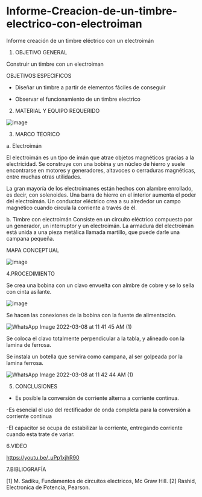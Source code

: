 # Informe-Creacion-de-un-timbre-electrico-con-electroiman
Informe creación de un timbre eléctrico con un electroimán
1. OBJETIVO GENERAL

Construir un timbre con un electroiman

OBJETIVOS ESPECIFICOS

- Diseñar un timbre a partir de elementos fáciles de conseguir

- Observar el funcionamiento de un timbre electrico

2. MATERIAL Y EQUIPO REQUERIDO

![image](https://user-images.githubusercontent.com/101129326/157282375-66d3e107-17af-42b1-a9eb-6093ca45c642.png)


3. MARCO TEORICO

a.	Electroimán

El electroimán es un tipo de imán que atrae objetos magnéticos gracias a la electricidad. Se construye con una bobina y un núcleo de hierro y suele encontrarse en motores y generadores, altavoces o cerraduras magnéticas, entre muchas otras utilidades.

La gran mayoría de los electroimanes están hechos con alambre enrollado, es decir, con solenoides. Una barra de hierro en el interior aumenta el poder del electroimán. Un conductor eléctrico crea a su alrededor un campo magnético cuando circula la corriente a través de él.


b.	Timbre con electroimán
Consiste en un circuito eléctrico compuesto por un generador, un interruptor y un electroimán. La armadura del electroimán está unida a una pieza metálica llamada martillo, que puede darle una campana pequeña.

MAPA CONCEPTUAL

![image](https://user-images.githubusercontent.com/101129326/157282108-d5038328-1223-4b44-ac6a-3f6781af30d3.png)


4.PROCEDIMIENTO

Se crea una bobina con un clavo envuelta con almbre de cobre y se lo sella con cinta asilante.

![image](https://user-images.githubusercontent.com/101129326/157285385-619b5554-91c7-456a-8f2b-2f48a6a9e782.png)


Se hacen las conexiones de la bobina con la fuente de alimentación.

![WhatsApp Image 2022-03-08 at 11 41 45 AM (1)](https://user-images.githubusercontent.com/101129326/157286208-a390d006-15ee-4cb2-b3f3-69cbcd178339.jpeg)

Se coloca el clavo totalmente perpendicular a la tabla, y alineado con la lamina de ferrosa.

Se instala un botella que servira como campana, al ser golpeada por la lamina ferrosa.

![WhatsApp Image 2022-03-08 at 11 42 44 AM (1)](https://user-images.githubusercontent.com/101129326/157286706-d17bb12f-e561-4502-a8c4-bf3b8c5ad56a.jpeg)


5. CONCLUSIONES


- Es posible la conversión de corriente alterna a corriente continua.

-Es esencial el uso del rectificador de onda completa para la conversión a corriente continua

-El capacitor se ocupa de estabilizar la corriente, entregando corriente cuando esta trate de variar.


6.VIDEO

https://youtu.be/_uPp1xjhR90


7.BIBLIOGRAFÍA

[1] 	M. Sadiku, Fundamentos de circuitos electricos, Mc Graw Hill. 
[2] 	Rashid, Electronica de Potencia, Pearson. 




